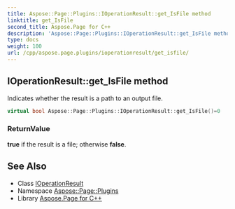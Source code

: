```yaml
---
title: Aspose::Page::Plugins::IOperationResult::get_IsFile method
linktitle: get_IsFile
second_title: Aspose.Page for C++
description: 'Aspose::Page::Plugins::IOperationResult::get_IsFile method. Indicates whether the result is a path to an output file in C++.'
type: docs
weight: 100
url: /cpp/aspose.page.plugins/ioperationresult/get_isfile/
---
```

## IOperationResult::get_IsFile method


Indicates whether the result is a path to an output file.

```cpp
virtual bool Aspose::Page::Plugins::IOperationResult::get_IsFile()=0
```


### ReturnValue

**true** if the result is a file; otherwise **false**.

## See Also

* Class [IOperationResult](../)
* Namespace [Aspose::Page::Plugins](../../)
* Library [Aspose.Page for C++](../../../)
